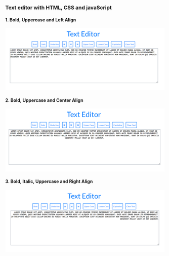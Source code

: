 ### Text editor with HTML, CSS and javaScript 

#### 1. Bold, Uppercase and Left Align
![First Version](https://github.com/Sinha1994/javascript_texteditor/blob/main/images/1.png?raw=true)

#### 2. Bold, Uppercase and Center Align
![First Version](https://github.com/Sinha1994/javascript_texteditor/blob/main/images/2.png?raw=true)

#### 3. Bold, Italic, Uppercase and Right Align
![First Version](https://github.com/Sinha1994/javascript_texteditor/blob/main/images/3.png?raw=true)
